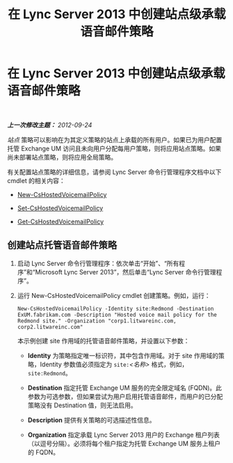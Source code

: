 ﻿---
title: 在 Lync Server 2013 中创建站点级承载语音邮件策略
TOCTitle: 在 Lync Server 2013 中创建站点级承载语音邮件策略
ms:assetid: 145892c8-a6ca-45fb-9e83-786f709dd775
ms:mtpsurl: https://technet.microsoft.com/zh-cn/library/Gg398216(v=OCS.15)
ms:contentKeyID: 49312081
ms.date: 05/19/2016
mtps_version: v=OCS.15
ms.translationtype: HT
---

# 在 Lync Server 2013 中创建站点级承载语音邮件策略

 

_**上一次修改主题：** 2012-09-24_

*站点* 策略可以影响在为其定义策略的站点上承载的所有用户。如果已为用户配置托管 Exchange UM 访问且未向用户分配每用户策略，则将应用站点策略。如果尚未部署站点策略，则将应用全局策略。

有关配置站点策略的详细信息，请参阅 Lync Server 命令行管理程序文档中以下 cmdlet 的相关内容：

  - [New-CsHostedVoicemailPolicy](new-cshostedvoicemailpolicy.md)

  - [Set-CsHostedVoicemailPolicy](set-cshostedvoicemailpolicy.md)

  - [Get-CsHostedVoicemailPolicy](get-cshostedvoicemailpolicy.md)

## 创建站点托管语音邮件策略

1.  启动 Lync Server 命令行管理程序：依次单击“开始”、“所有程序”和“Microsoft Lync Server 2013”，然后单击“Lync Server 命令行管理程序”。

2.  运行 New-CsHostedVoicemailPolicy cmdlet 创建策略。例如，运行：
    
        New-CsHostedVoicemailPolicy -Identity site:Redmond -Destination ExUM.fabrikam.com -Description "Hosted voice mail policy for the Redmond site." -Organization "corp1.litwareinc.com, corp2.litwareinc.com"
    
    本示例创建 site 作用域的托管语音邮件策略，并设置以下参数：
    
      - **Identity** 为策略指定唯一标识符，其中包含作用域。对于 site 作用域的策略，Identity 参数值必须指定为 `site:`*\<名称\>* 格式，例如，`site:Redmond`。
    
      - **Destination** 指定托管 Exchange UM 服务的完全限定域名 (FQDN)。此参数为可选参数，但如果尝试为用户启用托管语音邮件，而用户的已分配策略没有 Destination 值，则无法启用。
    
      - **Description** 提供有关策略的可选描述性信息。
    
      - **Organization** 指定承载 Lync Server 2013 用户的 Exchange 租户列表（以逗号分隔）。必须将每个租户指定为托管 Exchange UM 服务上租户的 FQDN。

